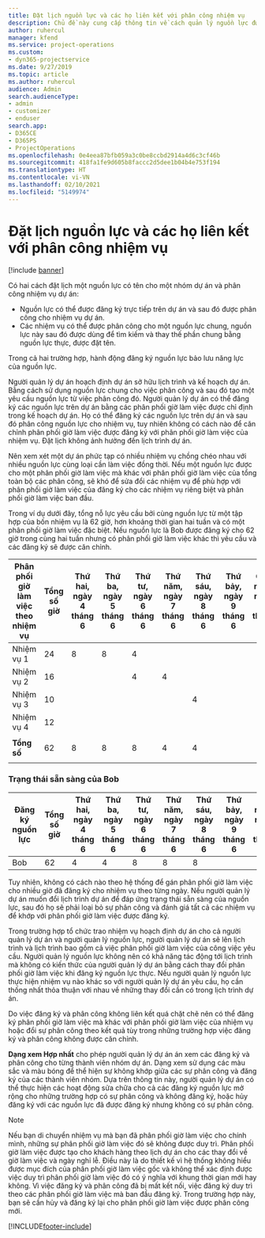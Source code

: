 ```yaml
---
title: Đặt lịch nguồn lực và các họ liên kết với phân công nhiệm vụ
description: Chủ đề này cung cấp thông tin về cách quản lý nguồn lực được đặt tên, đặt lịch nguồn lực và phân công nhiệm vụ cũng như cách chúng liên quan đến nhau.
author: ruhercul
manager: kfend
ms.service: project-operations
ms.custom:
- dyn365-projectservice
ms.date: 9/27/2019
ms.topic: article
ms.author: ruhercul
audience: Admin
search.audienceType:
- admin
- customizer
- enduser
search.app:
- D365CE
- D365PS
- ProjectOperations
ms.openlocfilehash: 0e4eea87bfb059a3c0be8ccbd2914a4d6c3cf46b
ms.sourcegitcommit: 418fa1fe9d605b8faccc2d5dee1b04b4e753f194
ms.translationtype: HT
ms.contentlocale: vi-VN
ms.lasthandoff: 02/10/2021
ms.locfileid: "5149974"
---
```

# <a name="resource-bookings-and-how-they-relate-to-task-assignments"></a>Đặt lịch nguồn lực và các họ liên kết với phân công nhiệm vụ

[!include [banner](../includes/psa-now-project-operations.md)]

Có hai cách đặt lịch một nguồn lực có tên cho một nhóm dự án và phân công nhiệm vụ dự án:

- Nguồn lực có thể được đăng ký trực tiếp trên dự án và sau đó được phân công cho nhiệm vụ dự án.
- Các nhiệm vụ có thể được phân công cho một nguồn lực chung, nguồn lực này sau đó được dùng để tìm kiếm và thay thế phần chung bằng nguồn lực thực, được đặt tên. 

Trong cả hai trường hợp, hành động đăng ký nguồn lực bảo lưu năng lực của nguồn lực.

Người quản lý dự án hoạch định dự án sở hữu lịch trình và kế hoạch dự án. Bằng cách sử dụng nguồn lực chung cho việc phân công và sau đó tạo một yêu cầu nguồn lực từ việc phân công đó. Người quản lý dự án có thể đăng ký các nguồn lực trên dự án bằng các phân phối giờ làm việc được chỉ định trong kế hoạch dự án. Họ có thể đăng ký các nguồn lực trên dự án và sau đó phân công nguồn lực cho nhiệm vụ, tuy nhiên không có cách nào để căn chỉnh phân phối giờ làm việc được đăng ký với phân phối giờ làm việc của nhiệm vụ. Đặt lịch không ảnh hưởng đến lịch trình dự án.

Nên xem xét một dự án phức tạp có nhiều nhiệm vụ chồng chéo nhau với nhiều nguồn lực cùng loại cần làm việc đồng thời. Nếu một nguồn lực được cho một phân phối giờ làm việc mà khác với phân phối giờ làm việc của tổng toàn bộ các phân công, sẽ khó để sửa đổi các nhiệm vụ để phù hợp với phân phối giờ làm việc của đăng ký cho các nhiệm vụ riêng biệt và phân phối giờ làm việc ban đầu.

Trong ví dụ dưới đây, tổng nỗ lực yêu cầu bởi cùng nguồn lực từ một tập hợp của bốn nhiệm vụ là 62 giờ, hơn khoảng thời gian hai tuần và có một phân phối giờ làm việc đặc biệt. Nếu nguồn lực là Bob được đăng ký cho 62 giờ trong cùng hai tuần nhưng có phân phối giờ làm việc khác thì yêu cầu và các đăng ký sẽ được căn chỉnh.

| **Phân phối giờ làm việc theo nhiệm vụ**    | **Tổng số giờ** | Thứ hai, ngày 4 tháng 6 | Thứ ba, ngày 5 tháng 6 | Thứ tư, ngày 6 tháng 6 | Thứ năm, ngày 7 tháng 6 | Thứ sáu, ngày 8 tháng 6 | Thứ bảy, ngày 9 tháng 6 | Chủ nhật, ngày 10 tháng 6 | Thứ hai, ngày 11 tháng 6 | Thứ ba, ngày 12 tháng 6 | Thứ tư, ngày 13 tháng 6 | Thứ năm, ngày 14 tháng 6 | Thứ sáu, ngày 15 tháng 6 |
|----------------------|-----------------|--------|--------|--------|--------|--------|--------|---------|---------|---------|---------|---------|---------|
| Nhiệm vụ 1               | 24              | 8      | 8      | 4      |        |        |        |         |         |         | 4       |         |         |
| Nhiệm vụ 2               | 16              |        |        | 4      | 4      |        |        |         | 8       |         |         |         |         |
| Nhiệm vụ 3               | 10              |        |        |        |        | 4      |        |         |         | 4       |         | 2       |         |
| Nhiệm vụ 4               | 12              |        |        |        |        |        |        |         |         |         | 4       |         | 8       |
|                      |                 |        |        |        |        |        |        |         |         |         |         |         |         |
| **Tổng số**           | 62              | 8      | 8      | 8      | 4      | 4      |        |         | 8       | 4       | 8       | 2       | 8       |
|                      |                 |        |        |        |        |        |        |         |         |         |         |

### <a name="bobs-availability"></a>Trạng thái sẵn sàng của Bob
| **Đăng ký   nguồn lực** | **Tổng số giờ** | Thứ hai, ngày 4 tháng 6 | Thứ ba, ngày 5 tháng 6 | Thứ tư, ngày 6 tháng 6 | Thứ năm, ngày 7 tháng 6 | Thứ sáu, ngày 8 tháng 6 | Thứ bảy, ngày 9 tháng 6 | Chủ nhật, ngày 10 tháng 6 | Thứ hai, ngày 11 tháng 6 | Thứ ba, ngày 12 tháng 6 | Thứ tư, ngày 13 tháng 6 | Thứ năm, ngày 14 tháng 6 | Thứ sáu, ngày 15 tháng 6 |
|------------------------|-----------------|--------|--------|--------|--------|--------|--------|---------|---------|---------|---------|---------|---------|
| Bob                    | 62              | 4      | 4      | 8      | 8      | 8      |        |         | 4       | 4       | 8       | 8       | 6       |

Tuy nhiên, không có cách nào theo hệ thống để gán phân phối giờ làm việc cho nhiều giờ đã đăng ký cho nhiệm vụ theo từng ngày. Nếu người quản lý dự án muốn đổi lịch trình dự án để đáp ứng trạng thái sẵn sàng của nguồn lực, sau đó họ sẽ phải loại bỏ sự phân công và đánh giá tất cả các nhiệm vụ để khớp với phân phối giờ làm việc được đăng ký.

Trong trường hợp tổ chức trao nhiệm vụ hoạch định dự án cho cả người quản lý dự án và người quản lý nguồn lực, người quản lý dự án sẽ lên lịch trình và lịch trình bao gồm cả việc phân phối giờ làm việc của công việc yêu cầu. Người quản lý nguồn lực không nên có khả năng tác động tới lịch trình mà không có kiến thức của người quản lý dự án bằng cách thay đổi phân phối giờ làm việc khi đăng ký nguồn lực thực. Nếu người quản lý nguồn lực thực hiện nhiệm vụ nào khác so với người quản lý dự án yêu cầu, họ cần thống nhất thỏa thuận với nhau về những thay đổi cần có trong lịch trình dự án.

Do việc đăng ký và phân công không liên kết quá chặt chẽ nên có thể đăng ký phân phối giờ làm việc mà khác với phân phối giờ làm việc của nhiệm vụ hoặc đổi sự phân công theo kết quả tùy trong những trường hợp việc đăng ký và phân công không được căn chỉnh.

**Dạng xem Hợp nhất** cho phép người quản lý dự án án xem các đăng ký và phân công cho từng thành viên nhóm dự án. Dạng xem sử dụng các màu sắc và màu bóng để thể hiện sự không khớp giữa các sự phân công và đăng ký của các thành viên nhóm. Dựa trên thông tin này, người quản lý dự án có thể thực hiện các hoạt động sửa chữa cho cả các đăng ký nguồn lực mở rộng cho những trường hợp có sự phân công và không đăng ký, hoặc hủy đăng ký với các nguồn lực đã được đăng ký nhưng không có sự phân công.

> [!NOTE]
> Nếu bạn di chuyển nhiệm vụ mà bạn đã phân phối giờ làm việc cho chính mình, những sự phân phối giờ làm việc đó sẽ không được duy trì. Phân phối giờ làm việc được tạo cho khách hàng theo lịch dự án cho các thay đổi về giờ làm việc và ngày nghỉ lễ. Điều này là do thiết kế vì hệ thống không hiểu được mục đích của phân phối giờ làm việc gốc và không thể xác định được việc duy trì phân phối giờ làm việc đó có ý nghĩa với khung thời gian mới hay không. Vì việc đăng ký và phân công đã bị mất kết nối, việc đăng ký duy trì theo các phân phối giờ làm việc mà ban đầu đăng ký. Trong trường hợp này, bạn sẽ cần hủy và đăng ký lại cho phân phối giờ làm việc được phân công mới.



[!INCLUDE[footer-include](../includes/footer-banner.md)]